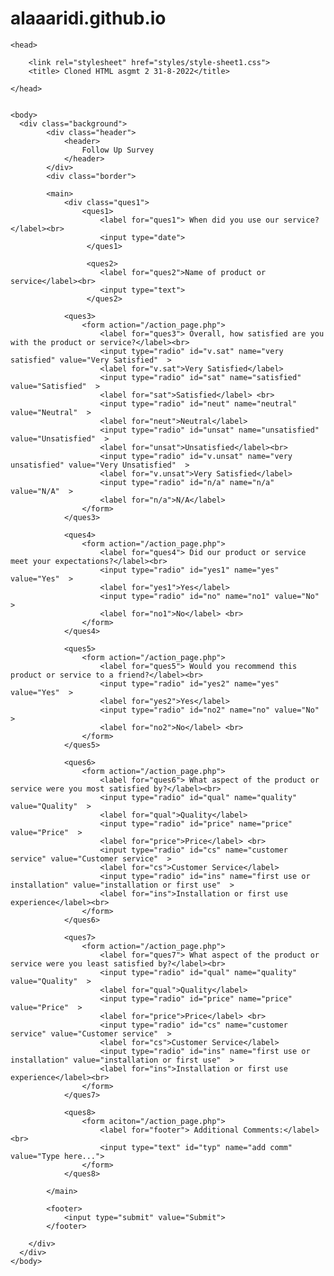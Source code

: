 # alaaaridi.github.io
<html>


    <head>
        
        <link rel="stylesheet" href="styles/style-sheet1.css">
        <title> Cloned HTML asgmt 2 31-8-2022</title>

    </head>
    

    <body>
      <div class="background">
            <div class="header">
                <header>
                    Follow Up Survey
                </header>
            </div>
            <div class="border">
            
            <main>
                <div class="ques1">
                    <ques1>
                        <label for="ques1"> When did you use our service?</label><br>
                        <input type="date">
                     </ques1> 
                     
                     <ques2>
                        <label for="ques2">Name of product or service</label><br>
                        <input type="text">
                     </ques2>
               
                <ques3>
                    <form action="/action_page.php">
                        <label for="ques3"> Overall, how satisfied are you with the product or service?</label><br>
                        <input type="radio" id="v.sat" name="very satisfied" value="Very Satisfied"  >
                        <label for="v.sat">Very Satisfied</label>
                        <input type="radio" id="sat" name="satisfied" value="Satisfied"  >
                        <label for="sat">Satisfied</label> <br>
                        <input type="radio" id="neut" name="neutral" value="Neutral"  >
                        <label for="neut">Neutral</label> 
                        <input type="radio" id="unsat" name="unsatisfied" value="Unsatisfied"  >
                        <label for="unsat">Unsatisfied</label><br>
                        <input type="radio" id="v.unsat" name="very unsatisfied" value="Very Unsatisfied"  >
                        <label for="v.unsat">Very Satisfied</label> 
                        <input type="radio" id="n/a" name="n/a" value="N/A"  >
                        <label for="n/a">N/A</label>
                    </form>
                </ques3>

                <ques4>
                    <form action="/action_page.php">
                        <label for="ques4"> Did our product or service meet your expectations?</label><br>
                        <input type="radio" id="yes1" name="yes" value="Yes"  >
                        <label for="yes1">Yes</label>
                        <input type="radio" id="no" name="no1" value="No"  >
                        <label for="no1">No</label> <br>
                    </form>
                </ques4>

                <ques5>
                    <form action="/action_page.php">
                        <label for="ques5"> Would you recommend this product or service to a friend?</label><br>
                        <input type="radio" id="yes2" name="yes" value="Yes"  >
                        <label for="yes2">Yes</label>
                        <input type="radio" id="no2" name="no" value="No"  >
                        <label for="no2">No</label> <br>
                    </form>
                </ques5>

                <ques6>
                    <form action="/action_page.php">
                        <label for="ques6"> What aspect of the product or service were you most satisfied by?</label><br>
                        <input type="radio" id="qual" name="quality" value="Quality"  >
                        <label for="qual">Quality</label>
                        <input type="radio" id="price" name="price" value="Price"  >
                        <label for="price">Price</label> <br>
                        <input type="radio" id="cs" name="customer service" value="Customer service"  >
                        <label for="cs">Customer Service</label> 
                        <input type="radio" id="ins" name="first use or installation" value="installation or first use"  >
                        <label for="ins">Installation or first use experience</label><br>
                    </form>
                </ques6>

                <ques7>
                    <form action="/action_page.php">
                        <label for="ques7"> What aspect of the product or service were you least satisfied by?</label><br>
                        <input type="radio" id="qual" name="quality" value="Quality"  >
                        <label for="qual">Quality</label>
                        <input type="radio" id="price" name="price" value="Price"  >
                        <label for="price">Price</label> <br>
                        <input type="radio" id="cs" name="customer service" value="Customer service"  >
                        <label for="cs">Customer Service</label> 
                        <input type="radio" id="ins" name="first use or installation" value="installation or first use"  >
                        <label for="ins">Installation or first use experience</label><br>
                    </form>
                </ques7>

                <ques8>
                    <form aciton="/action_page.php">
                        <label for="footer"> Additional Comments:</label><br>
                        <input type="text" id="typ" name="add comm" value="Type here...">
                    </form>
                </ques8>

            </main>

            <footer>
                <input type="submit" value="Submit">
            </footer>

        </div>
      </div>
    </body>


</html>
